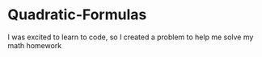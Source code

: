 # Quadratic-Formulas
I was excited to learn to code, so I created a problem to help me solve my math homework
